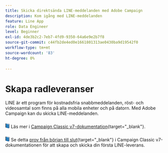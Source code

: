 ```yaml
---
title: Skicka direktsända LINE-meddelanden med Adobe Campaign
description: Kom igång med LINE-meddelanden
feature: Line App
role: Data Engineer
level: Beginner
exl-id: 4de3b2c2-7eb7-4fd9-9350-64a6e9e2b7f8
source-git-commit: c44fb2de4ed0e1661801313ae0430ba9d19542f0
workflow-type: tm+mt
source-wordcount: '83'
ht-degree: 0%

---
```


# Skapa radleveranser

LINE är ett program för kostnadsfria snabbmeddelanden, röst- och videosamtal som finns på alla mobila enheter och på datorn. Med Adobe Campaign kan du skicka LINE-meddelanden.


![](../assets/do-not-localize/book.png) Läs mer i [Campaign Classic v7-dokumentation](https://experienceleague.adobe.com/docs/campaign-classic/using/sending-messages/line-channel.html){target="_blank"}.

![](../assets/do-not-localize/book.png) Se detta [prov från början till slut](https://experienceleague.adobe.com/docs/campaign-classic/using/sending-messages/line-channel.html#example--create-and-send-a-personalized-line-message){target="_blank"} i Campaign Classic v7-dokumentationen för att skapa och skicka din första LINE-leverans.
